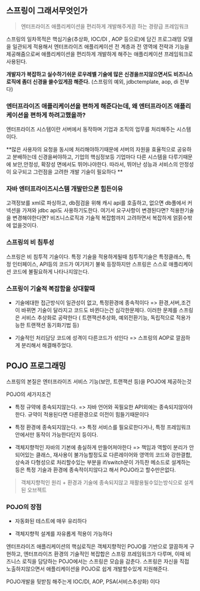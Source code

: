 ## 스프링이 그래서무엇인가

> 엔터프라이즈 애플리케이션을 편리하게 개발해주게끔 하는 경량급 프레임워크


스프링의 일차목적은 핵심기술(추상화, IOC/DI , AOP 등으로)에  담긴 프로그래밍 모델을 일관되게 적용해서 엔터프라이즈 애플리케이션 전 계층과 전 영역에 전략과 기능을 제공해줌으로써 애플리케이션을 편리하게 개발하게 해주는 애플리케이션 프레임워크로 사용된다. 

**개발자가 복잡하고 실수하기쉬운 로우레벨 기술에 많은 신경을쓰지않으면서도 비즈니스로직에 좀더 신경을 쓸수있게끔 해준다.**
(스프링의 예외, jdbctemplate, aop, di 전부다)

### 엔터프라이즈 애플리케이션을 편하게 해준다는데, 왜 엔터프라이즈 애플리케이션을 편하게 하려고했을까?

엔터프라이즈 시스템이란 서버에서 동작하며 기업과 조직의 업무를 처리해주는 시스템이다. 

**많은 사용자의 요청을 동시에 처리해야하기때문에 서버의 자원을 효율적으로 공유하고 분배하는데 신경을써야하고, 기업의 핵심정보등 기업마다 다른 시스템을 다루기때문에 보안,안정성, 확장성 면에서도 뛰어나야한다. 
따라서, 뛰어난 성능과 서비스의 안정성이 요구되고 그런점을 고려한 개발 기술이 필요하다 **

### 자바 엔터프라이즈시스템 개발만으론 힘든이유 

고객정보를 xml로 파싱하고, db점검을 위해 캐시 api를 호출하고, 없으면 db풀에서 커넥션을 가져와 jdbc api도 사용하기도한다. 
여기서 요구사항이 변경된다면? 적용한기술을 변경해야한다면? 비즈니스로직과 기술적 복잡함까지 고려하면서 복잡하게 얽힑수밖에 없을것이다.


### 스프링의 비 침투성
스프링은 비 침투적 기술이다. 특정 기술을 적용하게될때 침투적기술은 특정클래스, 특정 인터페이스, API등의 코드가 여기저기 불쑥 등장하지만
스프링은 스스로 애플리케이션 코드에 불필요하게 나타나지않는다. 


### 스프링이 기술적 복잡함을 상대할때

- 기술에대한 접근방식이 일관성이 없고, 특정환경에 종속적이다
=> 환경,서버,조건이 바뀌면 기술이 달라지고 코드도 바뀐다는건 심각한문제다. 이러한 문제를 스프링은 서비스 추상화로 공략한다 ( 트랜잭션추상화, 예외전환기능, 독립적으로 적용가능한 트랜잭션 동기화기법 등) 

- 기술적인 처리담당 코드에 성격이 다른코드가 섞인다
=> 스프링의 AOP로 깔끔하게 분리해서 해결해주었다.



## POJO 프로그래밍

스프링의 본질은 엔터프라이즈 서비스 기능(보안, 트랜잭션 등)을 POJO에 제공하는것 

POJO의 세가지조건

- 특정 규약에 종속되지않는다.
=> 자바 언어와 꼭필요한 API외에는 종속되지않아야한다. 규약이 적용된다면 다른환경으로 이전이 힘들기때문이다
- 특정 환경에 종속되지않는다.
=> 특정 서비스를 필요로한다거나, 특정 프레임워크안에서만 동작이 가능한다던지 등이다. 

- 객체지향적인 자바의 기본에 충실하게 만들어져야한다
=> 책임과 역할이 분리가 안되어있는 클래스, 재사용이 불가능할정도로 다른레이어와 영역의 코드와 강한결합, 상속과 다형성으로 처리할수있는 부분을  if/switch문이 가득찬 메소드로 설계하는 등은 특정 기술과 환경에 종속적이지않다고 해서 POJO라고 할수만은없다.

> 객체지향적인 원리 + 환경과 기술에 종속되지않고 재활용될수있는방식으로 설계된 오브젝트 


### POJO의 장점

- 자동화된 테스트에 매우 유리하다 

- 객체지향적 설계를 자유롭게 적용이 가능하다 

엔터프라이즈 애플리케이션의 핵심로직은 객체지향적인 POJO를 기반으로 깔끔하게 구현하고, 
엔터프라이즈 환경의 기술적인 복잡합은 스프링 프레임워크가 다루며, 이때 비즈니스 로직을 담당하는 POJO에서는 스프링은 모습을 감춘다. 스프링은 자신을 직접 노출하지않으면서 애플리케이션을 POJO로 쉽게 개발할수있게 지원해준다.

POJO개발을 뒷받침 해주는게 IOC/DI, AOP, PSA(서비스추상화) 이다
